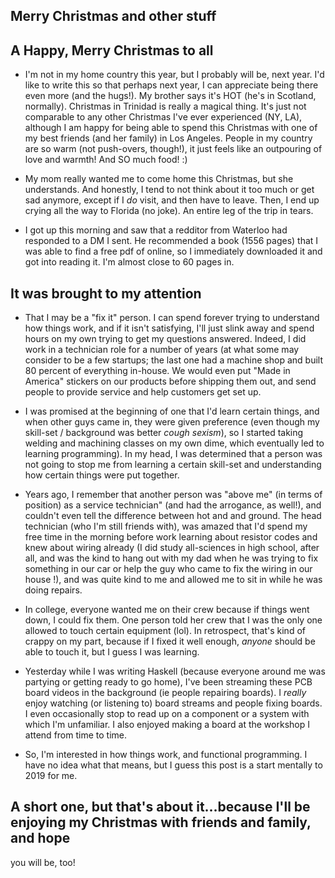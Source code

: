 ## Merry Christmas and other stuff

## A Happy, Merry Christmas to all

- I'm not in my home country this year, but I probably will be, next year.
  I'd like to write this so that perhaps next year, I can appreciate being there even more
  (and the hugs!). My brother says it's HOT (he's in Scotland, normally).
  Christmas in Trinidad is really a magical thing. It's just not comparable 
  to any other Christmas I've ever experienced (NY, LA), although I am happy for being able to spend this
  Christmas with one of my best friends (and her family) in Los Angeles. People in my country are 
  so warm (not push-overs, though!), it just feels like an outpouring of love and warmth! And SO much food! :)
  
- My mom really wanted me to come home this Christmas, but she understands. And honestly, I tend 
  to not think about it too much or get sad anymore, except if I *do* visit, and then have to leave.
  Then, I end up crying all the way to Florida (no joke). An entire leg of the trip in tears.
  
- I got up this morning and saw that a redditor from Waterloo had responded to a DM I sent.
  He recommended a book (1556 pages) that I was able to find a free pdf of online, so I immediately
  downloaded it and got into reading it. I'm almost close to 60 pages in. 
  
## It was brought to my attention

- That I may be a "fix it" person. I can spend forever trying to understand how things work, and if it
  isn't satisfying, I'll just slink away and spend hours on my own trying to get my questions answered.
  Indeed, I did work in a technician role for a number of years 
  (at what some may consider to be a few startups; the last one had a machine shop and built
  80 percent of everything in-house. We would even put "Made in America" stickers on our products before shipping
  them out, and send people to provide service and help customers get set up.
- I was promised at the beginning of one that I'd learn certain things,
  and when other guys came in, they were given preference (even though my skill-set / background was better *cough sexism*),
  so I started taking welding and machining classes on my own
  dime, which eventually led to learning programming). In my head, I was determined that a person
  was not going to stop me from learning a certain skill-set and understanding how certain things were put together.
- Years ago, I remember that another person was "above me" (in terms of position) as a service technician" 
  (and had the arrogance, as well!),
  and couldn't even tell the difference between hot and and ground. The head technician (who I'm still friends with),
  was amazed that I'd spend my free time in the morning before work learning about resistor codes and knew about wiring
  already (I did study all-sciences in high school, after all, and was the kind to hang out with my dad when he was trying
  to fix something in our car or help the guy who came to fix the wiring in our house
  !), and was quite kind to me and allowed me to sit in while
  he was doing repairs.
- In college, everyone wanted me on their crew because if things went down, I could fix them. One person told her crew
  that I was the only one allowed to touch certain equipment (lol). In retrospect, that's kind of crappy on my part,
  because if I fixed it well enough, *anyone* should be able to touch it, but I guess I was learning.
- Yesterday while I was writing Haskell 
  (because everyone around me was partying or getting ready to go home), I've been streaming these
  PCB board videos in the background (ie people repairing boards). I *really* enjoy watching (or listening to) board
  streams and people fixing boards. I even occasionally stop to read up on a component or a system
  with which I'm unfamiliar. I also enjoyed making a board at the workshop I attend from time to time.
  
- So, I'm interested in how things work, and functional programming. I have no idea what that means, but I guess
  this post is a start mentally to 2019 for me. 
  
## A short one, but that's about it...because I'll be enjoying my Christmas with friends and family, and hope
   you will be, too!
  

  

  

  

  
